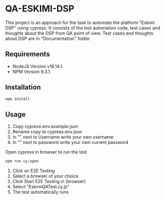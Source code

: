 # QA-ESKIMI-DSP

This project is an approach for the task to automate the platform "Eskimi DSP" using cypress.
It consists of the test automation code, test cases and thoughts about the DSP from QA point of view.
Test cases and thoughts about DSP are in "Documentation" folder.

## Requirements
* NodeJS Version v18.14.1.
* NPM Version 9.3.1.

## Installation
```bash
npm install
```

## Usage

1. Copy cypress.env.example.json 
2. Rename copy to cypress.env.json
3. In "" next to Username write your own username
4. In "" next to password write your own current password


Open cypress in browser to run the test
```bash
npm run cy:open
```
1. Click on E2E Testing
2. Select a browser of your choice
3. Click Start E2E Testing in (browser)
4. Select "EskimiQATest.cy.js"
5. The test automatically runs



